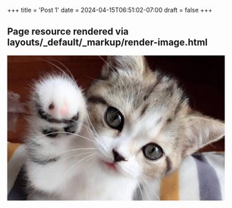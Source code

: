 +++
title = 'Post 1'
date = 2024-04-15T06:51:02-07:00
draft = false
+++

## Page resource rendered via layouts/_default/_markup/render-image.html

![kitten](b.jpg)
